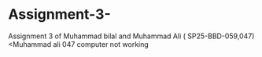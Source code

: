 # Assignment-3-
Assignment 3 of Muhammad bilal and Muhammad Ali ( SP25-BBD-059,047) &lt;Muhammad ali 047 computer not working 
